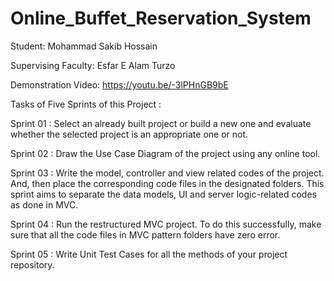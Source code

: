 # Online_Buffet_Reservation_System

Student: Mohammad Sakib Hossain

Supervising Faculty: Esfar E Alam Turzo

Demonstration Video:
https://youtu.be/-3lPHnGB9bE

Tasks of Five Sprints of this Project :

Sprint 01 : Select an already built project or build a new one and evaluate whether the selected project is an appropriate one or not.

Sprint 02 : Draw the Use Case Diagram of the project using any online tool.

Sprint 03 : Write the model, controller and view related codes of the project. And, then place the corresponding code files in the designated folders. This sprint aims to separate the data models, UI and server logic-related codes as done in MVC.

Sprint 04 : Run the restructured MVC project. To do this successfully, make sure that all the code files in MVC pattern folders have zero error.

Sprint 05 : Write Unit Test Cases for all the methods of your project repository.

